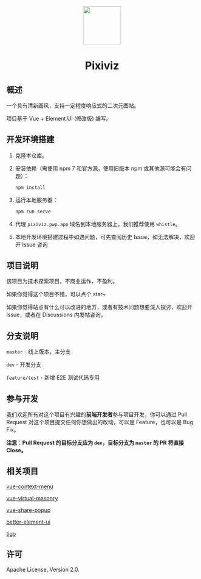 <div align="center"><img width="100" src="https://img.backrunner.top/pixiv-c/logo.png"></div>
<h1 align="center">Pixiviz</h1>

## 概述

一个具有清新画风，支持一定程度响应式的二次元图站。

项目基于 Vue + Element UI (修改版) 编写。

## 开发环境搭建

1. 克隆本仓库。

2. 安装依赖（需使用 npm 7 和官方源，使用旧版本 npm 或其他源可能会有问题）：

   ```bash
   npm install
   ```

3. 运行本地服务器：

   ```bash
   npm run serve
   ```

4. 代理 `pixiviz.pwp.app` 域名到本地服务器上，我们推荐使用 `whistle`。

5. 本地开发环境搭建过程中如遇问题，可先查阅历史 Issue，如无法解决，欢迎开 Issue 咨询

## 项目说明

该项目为技术探索项目，不商业运作，不盈利。

如果你觉得这个项目不错，可以点个 star~

如果你觉得站点有什么可以改进的地方，或者有技术问题想要深入探讨，欢迎开 Issue，或者在 Discussions 内发帖咨询。

## 分支说明

`master` - 线上版本，主分支

`dev` - 开发分支

`feature/test` - 新增 E2E 测试代码专用

## 参与开发

我们欢迎所有对这个项目有兴趣的**前端开发者**参与项目开发，你可以通过 Pull Request 对这个项目提交任何你想做出的改动，可以是 Feature，也可以是 Bug Fix。

**注意：Pull Request 的目标分支应为 `dev`，目标分支为 `master` 的 PR 将直接 Close。**

## 相关项目

[vue-context-menu](https://github.com/backrunner/vue-context-menu)

[vue-virtual-masonry](https://github.com/backrunner/vue-virtual-masonry)

[vue-share-popup](https://github.com/backrunner/vue-share-popup)

[better-element-ui](https://github.com/backrunner/better-element-ui)

[tigo](https://github.com/tigojs/tigo)

## 许可

Apache License, Version 2.0.
